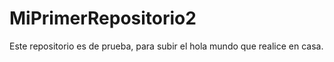 # MiPrimerRepositorio2
Este repositorio es de prueba, para subir el hola mundo que realice en casa.
